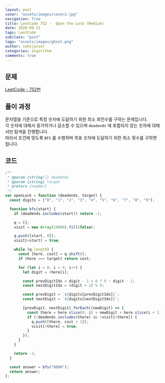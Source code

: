 ```yaml
---
layout: post
cover: "assets/images/cover2.jpg"
navigation: True
title: LeetCode 752 -  Open the Lock (Medium)
date: 2020-09-21
tags: LeetCode
subclass: "post"
logo: "assets/images/ghost.png"
author: sohnjunior
categories: algorithm
comments: true
---
```


## 문제

[LeetCode - 752번](https://leetcode.com/problems/open-the-lock/)

## 풀이 과정

문자열을 기준으로 특정 숫자에 도달하기 위한 최소 회전수를 구하는 문제입니다. <br>
각 숫자에 대해서 증가하거나 감소할 수 있으며 `deadends` 에 포함되지 않는 숫자에 대해서만 탐색을 진행합니다. <br>
따라서 조건에 맞도록 `BFS` 를 수행하며 목표 숫자에 도달하기 위한 최소 횟수를 구하면 됩니다. <br>

## 코드

```javascript
/**
 * @param {string[]} deadends
 * @param {string} target
 * @return {number}
 */
var openLock = function (deadends, target) {
  const digits = ["0", "1", "2", "3", "4", "5", "6", "7", "8", "9"];

  function bfs(start) {
    if (deadends.includes(start)) return -1;

    q = [];
    visit = new Array(10000).fill(false);

    q.push([start, 0]);
    visit[+start] = true;

    while (q.length) {
      const [here, cost] = q.shift();
      if (here === target) return cost;

      for (let i = 0; i < 4; i++) {
        let digit = +here[i];

        const prevDigitIdx = digit - 1 < 0 ? 9 : digit - 1;
        const nextDigitIdx = (digit + 1) % 9;

        const prevDigit = `${digits[prevDigitIdx]}`;
        const nextDigit = `${digits[nextDigitIdx]}`;

        [prevDigit, nextDigit].forEach((newDigit) => {
          const there = here.slice(0, i) + newDigit + here.slice(i + 1);
          if (!deadends.includes(there) && !visit[+there]) {
            q.push([there, cost + 1]);
            visit[+there] = true;
          }
        });
      }
    }

    return -1;
  }

  const answer = bfs("0000");
  return answer;
};
```
